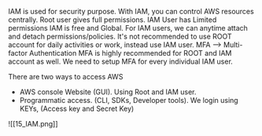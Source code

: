
IAM is used for security purpose.
With IAM, you can control AWS resources centrally.
Root user gives full permissions.
IAM User has Limited permissions
IAM is free and Global.
For IAM users, we can anytime attach and detach permissions/policies.
It's not recommended to use ROOT account for daily activities or work, instead use IAM user. 
MFA --> Multi-factor Authentication
MFA is highly recommended for ROOT and IAM account as well.
We need to setup MFA for every individual IAM user.

There are two ways to access AWS
- AWS console Website (GUI). Using Root and IAM user.
- Programmatic access. (CLI, SDKs, Developer tools). We login using  KEYs, (Access key and Secret Key)

![[15_IAM.png]]